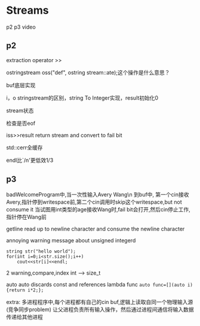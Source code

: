 # Streams

p2 p3 video

## p2

extraction operator >>

ostringstream oss("def", ostring stream::ate);这个操作是什么意思？

buf底层实现

i，o stringstream的区别，string To Integer实现，result初始化0

stream状态

检查是否eof

iss>>result 
return stream and convert to fail bit

std::cerr全缓存

endl比`/n'更低效1/3

## p3

badWelcomeProgram中,当一次性输入Avery Wang\n 到buf中,
第一个cin接收Avery,指针停到writespace前,第二个cin调用时skip这个writespace,but not consume it
当试图用int类型的age接收Wang时,fail bit会打开,然后cin停止工作,指针停在Wang前

getline read up to newline character and consume the newline character

annoying warning message about unsigned integerd
```
string str("hello world");
for(int i=0;i<str.size();i++) 
    cout<<str[i]<<endl;
```
2 warning,compare,index
int --> size_t

auto
auto discards const and references
lambda func
`auto func=[](auto i){return i*2;};`

extra:
多进程程序中,每个进程都有自己的cin buf,逻辑上读取自同一个物理输入源(竞争同步problem)
让父进程负责所有输入操作，然后通过进程间通信将输入数据传递给其他进程

